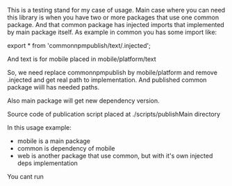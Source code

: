 This is a testing stand for my case of usage.
Main case where you can need this library is when you have two or more packages that use one common package.
And that common package has injected imports that implemented by main package itself.
As example in common you has some import like:

export * from 'commonnpmpublish/text/.injected';

And text is for mobile placed in mobile/platform/text

So, we need replace commonnpmpublish by mobile/platform and remove .injected and get real path to implementation.
And published common package wiill has needed paths.

Also main package will get new dependency version.

Source code of publication script placed at ./scripts/publishMain directory

In this usage example:
- mobile is a main package 
- common is dependency of mobile
- web is another package that use common, but with it's own injected deps implementation

You cant run 
